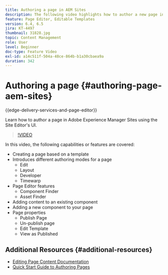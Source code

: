 ```yaml
---
title: Authoring a page in AEM Sites
description: The following video highlights how to author a new page in Adobe Experience Manager Sites using the Site Editor's UI
feature: Page Editor, Editable Templates
version: 6.4, 6.5
jira: KT-4497
thumbnail: 31828.jpg
topic: Content Management
role: User
level: Beginner
doc-type: Feature Video
exl-id: a14c511f-504a-48ce-864b-b1a30cbaea9a
duration: 342
---
```

# Authoring a page {#authoring-page-aem-sites}

{{edge-delivery-services-and-page-editor}}

Learn how to author a page in Adobe Experience Manager Sites using the Site Editor's UI.

>[!VIDEO](https://video.tv.adobe.com/v/31828?quality=12&learn=on)

In this video, the following capabilities or features are covered:

* Creating a page based on a template
* Introduces different authoring modes for a page
  * Edit
  * Layout
  * Developer
  * Timewarp
* Page Editor features
  * Component Finder
  * Asset Finder
* Adding content to an existing component
* Adding a new component to your page
* Page properties
  * Publish Page
  * Un-publish page
  * Edit Template
  * View as Published

## Additional Resources {#additional-resources}

* [Editing Page Content Documentation](https://experienceleague.adobe.com/docs/experience-manager-cloud-service/sites/authoring/fundamentals/editing-content.html)
* [Quick Start Guide to Authoring Pages](https://experienceleague.adobe.com/docs/experience-manager-cloud-service/sites/authoring/getting-started/quick-start.html)
